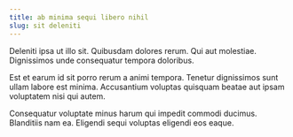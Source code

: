 ```yaml
---
title: ab minima sequi libero nihil
slug: sit deleniti
---
```


Deleniti ipsa ut illo sit. Quibusdam dolores rerum. Qui aut molestiae. Dignissimos unde consequatur tempora doloribus.

Est et earum id sit porro rerum a animi tempora. Tenetur dignissimos sunt ullam labore est minima. Accusantium voluptas quisquam beatae aut ipsam voluptatem nisi qui autem.

Consequatur voluptate minus harum qui impedit commodi ducimus. Blanditiis nam ea. Eligendi sequi voluptas eligendi eos eaque.
